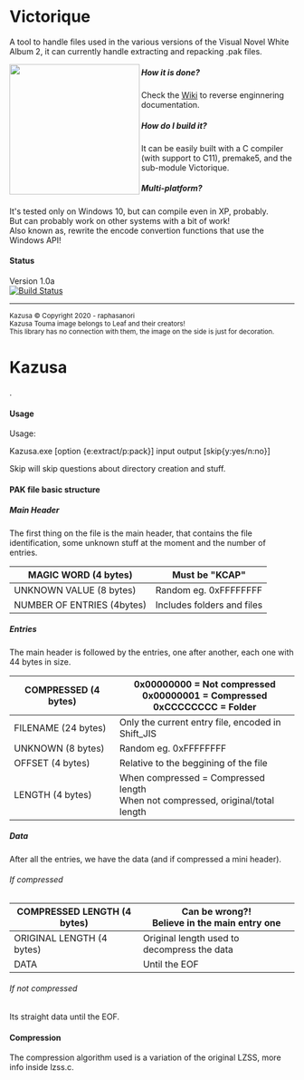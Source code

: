 # Victorique


A tool to handle files used in the various versions of the Visual Novel White Album 2, it can currently handle extracting and repacking .pak files.<br>

<img align="left" width="230" src="https://i.imgur.com/hNF3WVe.png">

##### How it is done?
Check the [Wiki](https://github.com/raphasanori/Kazusa/wiki) to reverse enginnering documentation.<br>

##### How do I build it?

It can be easily built with a C compiler (with support to C11), premake5, and the sub-module Victorique.<br>

##### Multi-platform?

It's tested only on Windows 10, but can compile even in XP, probably.<br>
But can probably work on other systems with a bit of work!<br>
Also known as, rewrite the encode convertion functions that use the Windows API!<br>
#### Status
Version 1.0a<br>
[![Build Status](https://travis-ci.org/raphasanori/Kazusa.svg?branch=master)](https://travis-ci.org/raphasanori/Kazusa)<hr>
<sub>Kazusa © Copyright  2020 - raphasanori<br>
Kazusa Touma image belongs to Leaf and their creators!<br>This library has no connection with them, the image on the side is just for decoration.</sub>




# Kazusa



.

#### Usage

Usage:

Kazusa.exe [option {e:extract/p:pack}] input output [skip{y:yes/n:no}]

Skip will skip questions about directory creation and stuff.

#### PAK file basic structure

##### Main Header
The first thing on the file is the main header, that contains the file identification, some unknown stuff at the moment and the number of entries.

| MAGIC WORD (4 bytes)  | Must be "KCAP" |
| ------------ | ------------ |
|  UNKNOWN VALUE (8 bytes) | Random eg. 0xFFFFFFFF  |
| NUMBER OF ENTRIES (4bytes)  |  Includes folders and files  |

##### Entries

The main header is followed by the entries, one after another, each one with 44 bytes in size.

| COMPRESSED (4 bytes) | 0x00000000 = Not compressed <br />0x00000001 = Compressed<br /> 0xCCCCCCCC = Folder |
| ------------ | ------------ |
| FILENAME (24 bytes) | Only the current entry file, encoded in Shift_JIS |
| UNKNOWN (8 bytes) |  Random eg. 0xFFFFFFFF |
| OFFSET (4 bytes) |  Relative to the beggining of the file  |
| LENGTH (4 bytes)  | When compressed = Compressed length <br/> When not compressed, original/total length |

##### Data

After all the entries, we have the data (and if compressed a mini header).

###### If compressed

| COMPRESSED LENGTH (4 bytes) | Can be wrong?! <br/> Believe in the main entry one  |
| ------------ | ------------ |
| ORIGINAL LENGTH (4 bytes) | Original length used to decompress the data  |
| DATA | Until the EOF  |

###### If not compressed

Its straight data until the EOF.

#### Compression

The compression algorithm used is a variation of the original LZSS, more info inside lzss.c.

